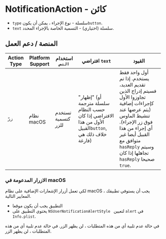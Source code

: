 # NotificationAction - كائن

* `type` سلسلة - نوع الإجراء ، يمكن أن يكون`button`.
* `text` سلسلة (اختياري) - التسمية الخاصة بالإجراء المحدد.

## المنصة / دعم العمل

| Action Type | Platform Support | استخدام ` النص `   | افتراضي `text`                                                                                        | القيود                                                                                                                                                                                                                                     |
| ----------- | ---------------- | ------------------ | ----------------------------------------------------------------------------------------------------- | ------------------------------------------------------------------------------------------------------------------------------------------------------------------------------------------------------------------------------------------ |
| `زرّ`       | نظام macOS       | تستخدم كتسمية للزر | "إظهار" (أو سلسلة مترجمة حسب النظام الافتراضي إذا كان الأول من هذا القبيل`button`, خلاف ذلك هي فارغة) | أول واحد فقط يستخدم. إذا تم تقديم العديد، فسيتم إدراج الذين تجاوزوا الأول كإجراءات إضافية (يتم عرضها عند تنشيط الماوس فوق زر الإجراء). أي إجراء من هذا القبيل أيضا غير متوافق مع `hasReply` وسيتم تجاهلها إذا كان `hasReply` صحيحا `true`. |

### الازرار المدعومة في macOS

لكي تعمل أزرار الإشعارات الإضافية على نظام macOS ، يجب أن يستوفي تطبيقك المعايير التالية.

* التطبيق يجب أن يكون موقعا
* يحتوي التطبيق على `NSUserNotificationAlertStyle ` لتعيين `alert` في ` Info.plist `.

في حالة عدم تلبية أي من هذه المتطلبات ، لن يظهر الزر. في حالة عدم تلبية أي من هذه المتطلبات ، لن يظهر الزر.